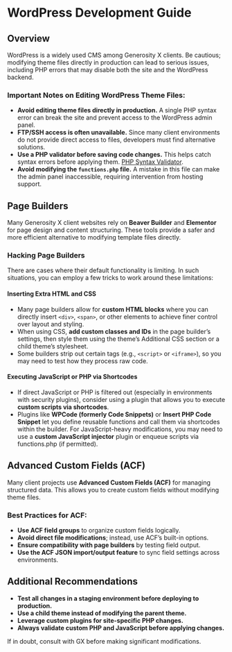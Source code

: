 # WordPress Development Guide

## Overview
WordPress is a widely used CMS among Generosity X clients. Be cautious; modifying theme files directly in production can lead to serious issues, including PHP errors that may disable both the site and the WordPress backend.

### Important Notes on Editing WordPress Theme Files:
- **Avoid editing theme files directly in production.** A single PHP syntax error can break the site and prevent access to the WordPress admin panel.
- **FTP/SSH access is often unavailable.** Since many client environments do not provide direct access to files, developers must find alternative solutions.
- **Use a PHP validator before saving code changes.** This helps catch syntax errors before applying them. [PHP Syntax Validator](https://phpcodechecker.com/).
- **Avoid modifying the `functions.php` file.** A mistake in this file can make the admin panel inaccessible, requiring intervention from hosting support.

## Page Builders
Many Generosity X client websites rely on **Beaver Builder** and **Elementor** for page design and content structuring. These tools provide a safer and more efficient alternative to modifying template files directly.

### Hacking Page Builders
There are cases where their default functionality is limiting. In such situations, you can employ a few tricks to work around these limitations:

#### Inserting Extra HTML and CSS
- Many page builders allow for **custom HTML blocks** where you can directly insert `<div>`, `<span>`, or other elements to achieve finer control over layout and styling.
- When using CSS, **add custom classes and IDs** in the page builder’s settings, then style them using the theme’s Additional CSS section or a child theme’s stylesheet.
- Some builders strip out certain tags (e.g., `<script>` or `<iframe>`), so you may need to test how they process raw code.

#### Executing JavaScript or PHP via Shortcodes
- If direct JavaScript or PHP is filtered out (especially in environments with security plugins), consider using a plugin that allows you to execute **custom scripts via shortcodes**.
- Plugins like **WPCode (formerly Code Snippets)** or **Insert PHP Code Snippet** let you define reusable functions and call them via shortcodes within the builder.
For JavaScript-heavy modifications, you may need to use a **custom JavaScript injector** plugin or enqueue scripts via functions.php (if permitted).

## Advanced Custom Fields (ACF)
Many client projects use **Advanced Custom Fields (ACF)** for managing structured data. This allows you to create custom fields without modifying theme files.

### Best Practices for ACF:
- **Use ACF field groups** to organize custom fields logically.
- **Avoid direct file modifications**; instead, use ACF’s built-in options.
- **Ensure compatibility with page builders** by testing field output.
- **Use the ACF JSON import/output feature** to sync field settings across environments.

## Additional Recommendations
- **Test all changes in a staging environment before deploying to production.**
- **Use a child theme instead of modifying the parent theme.**
- **Leverage custom plugins for site-specific PHP changes.**
- **Always validate custom PHP and JavaScript before applying changes.**

If in doubt, consult with GX before making significant modifications.
